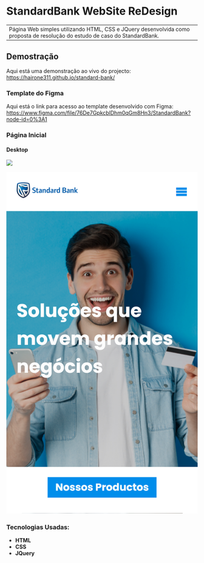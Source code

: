 # StandardBank WebSite ReDesign

<table>
<tr>
<td>
  Página Web simples utilizando HTML, CSS e JQuery desenvolvida como proposta de resolução do estudo de caso do StandardBank.
</td>
</tr>
</table>

## Demostração

Aqui está uma demonstração ao vivo do projecto:  https://hairone311.github.io/standard-bank/

### Template do Figma

Aqui está o link para acesso ao template desenvolvido com
Figma:  https://www.figma.com/file/76De7GpkcblDhm0qGm8Hn3/StandardBank?node-id=0%3A1

### Página Inicial

#### Desktop

![](/screenshots/desktop-preview.png)

[//]: # (#### Mobile)

[//]: # ()

![](/screenshots/mobile-preview.png)

### Tecnologias Usadas:

- **HTML**
- **CSS**
- **JQuery**